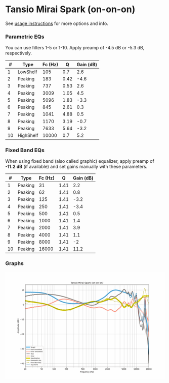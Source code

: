 # Tansio Mirai Spark (on-on-on)
See [usage instructions](https://github.com/jaakkopasanen/AutoEq#usage) for more options and info.

### Parametric EQs
You can use filters 1-5 or 1-10. Apply preamp of -4.5 dB or -5.3 dB, respectively.

|   # | Type      |   Fc (Hz) |    Q |   Gain (dB) |
|-----|-----------|-----------|------|-------------|
|   1 | LowShelf  |       105 | 0.7  |         2.6 |
|   2 | Peaking   |       183 | 0.42 |        -4.6 |
|   3 | Peaking   |       737 | 0.53 |         2.6 |
|   4 | Peaking   |      3009 | 1.05 |         4.5 |
|   5 | Peaking   |      5096 | 1.83 |        -3.3 |
|   6 | Peaking   |       845 | 2.61 |         0.3 |
|   7 | Peaking   |      1041 | 4.88 |         0.5 |
|   8 | Peaking   |      1170 | 3.19 |        -0.7 |
|   9 | Peaking   |      7633 | 5.64 |        -3.2 |
|  10 | HighShelf |     10000 | 0.7  |         5.2 |

### Fixed Band EQs
When using fixed band (also called graphic) equalizer, apply preamp of **-11.2 dB** (if available) and set gains manually with these parameters.

|   # | Type    |   Fc (Hz) |    Q |   Gain (dB) |
|-----|---------|-----------|------|-------------|
|   1 | Peaking |        31 | 1.41 |         2.2 |
|   2 | Peaking |        62 | 1.41 |         0.8 |
|   3 | Peaking |       125 | 1.41 |        -3.2 |
|   4 | Peaking |       250 | 1.41 |        -3.4 |
|   5 | Peaking |       500 | 1.41 |         0.5 |
|   6 | Peaking |      1000 | 1.41 |         1.4 |
|   7 | Peaking |      2000 | 1.41 |         3.9 |
|   8 | Peaking |      4000 | 1.41 |         1.1 |
|   9 | Peaking |      8000 | 1.41 |        -2   |
|  10 | Peaking |     16000 | 1.41 |        11.2 |

### Graphs
![](./Tansio%20Mirai%20Spark%20(on-on-on).png)
